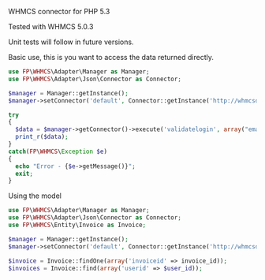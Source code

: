 WHMCS connector for PHP 5.3 

Tested with WHMCS 5.0.3 

Unit tests will follow in future versions.

Basic use, this is you want to access the data returned directly.

```php
use FP\WHMCS\Adapter\Manager as Manager;
use FP\WHMCS\Adapter\Json\Connector as Connector;

$manager = Manager::getInstance();
$manager->setConnector('default', Connector::getInstance('http://whmcsdomain.com', 'adminusername', md5('adminpassword')));

try
{
  $data = $manager->getConnector()->execute('validatelogin', array("email" => "user@client.com", "password2" => "client-password"));
  print_r($data);
}
catch(FP\WHMCS\Exception $e)
{
  echo "Error - {$e->getMessage()}";
  exit;
}
```

Using the model

```php
use FP\WHMCS\Adapter\Manager as Manager;
use FP\WHMCS\Adapter\Json\Connector as Connector;
use FP\WHMCS\Entity\Invoice as Invoice;

$manager = Manager::getInstance();
$manager->setConnector('default', Connector::getInstance('http://whmcsdomain.com', 'adminusername', md5('adminpassword')));

$invoice = Invoice::findOne(array('invoiceid' => invoice_id));
$invoices = Invoice::find(array('userid' => $user_id));
```
